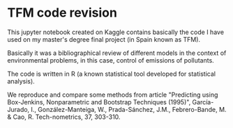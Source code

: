 # TFM code revision
 
 This jupyter notebook created on Kaggle contains basically the code I have used on my master's degree final project (in Spain known as TFM). 

 Basically it was a bibliographical review of different models in the context of environmental problems, in this case, control of emissions of pollutants.  

 The code is written in R (a known statistical tool developed for statistical analysis). 

  We reproduce and compare some methods from article "Predicting using Box-Jenkins, Nonparametric and Bootstrap Techniques (1995)", García-Jurado, I., González-Manteiga, W., Prada-Sánchez, J.M., Febrero-Bande, M. & Cao, R.  Tech-nometrics, 37, 303-310. 
 
